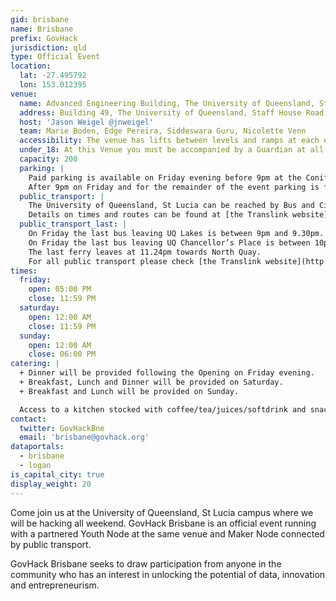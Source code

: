 ```yaml
---
gid: brisbane
name: Brisbane
prefix: GovHack
jurisdiction: qld
type: Official Event
location:
  lat: -27.495792
  lon: 153.012395
venue:
  name: Advanced Engineering Building, The University of Queensland, St Lucia
  address: Building 49, The University of Queensland, Staff House Road, St Lucia QLD 4072
  host: 'Jason Weigel @jnweigel'
  team: Marie Boden, Edge Pereira, Siddeswara Guru, Nicolette Venn
  accessibility: The venue has lifts between levels and ramps at each entrance.
  under_18: At this Venue you must be accompanied by a Guardian at all times
  capacity: 200
  parking: |
    Paid parking is available on Friday evening before 9pm at the Conifer Knoll carpark (98D) or on Sir William Macgregor Drive. Parking is $5 per day.
    After 9pm on Friday and for the remainder of the event parking is free. [Map of Conifer Knoll Carpark](https://www.google.com.au/maps/place/98D,+St+Lucia+QLD+4067/@-27.4993894,153.0159301,17z/data=!3m1!4b1!4m5!3m4!1s0x6b915a7924330791:0x8bb5375caf6cd7!8m2!3d-27.4993525!4d153.018182)
  public_transport: |
    The University of Queensland, St Lucia can be reached by Bus and CityCat. There are two stops which can be used UQ Chancellor’s Place and UQ Lakes for buses and for the CityCat the stop is UQ St Lucia ferry terminal. The UQ Lakes and UQ St Lucia ferry terminal have easier access to the event venue.
    Details on times and routes can be found at [the Translink website](http://translink.com.au/).
  public_transport_last: |
    On Friday the last bus leaving UQ Lakes is between 9pm and 9.30pm. On the weekend the last bus leaving UQ Lakes is between 5.30pm and 6pm.
    On Friday the last bus leaving UQ Chancellor’s Place is between 10pm and midnight depending on destination. On the weekend the last bus leaving UQ Chancellor’s Place is between 8pm and midnight depending on destination.
    The last ferry leaves at 11.24pm towards North Quay.
    For all public transport please check [the Translink website](http://translink.com.au) for your particular service and what time the last call is.
times:
  friday:
    open: 05:00 PM
    close: 11:59 PM
  saturday:
    open: 12:00 AM
    close: 11:59 PM
  sunday:
    open: 12:00 AM
    close: 06:00 PM
catering: |
  + Dinner will be provided following the Opening on Friday evening.
  + Breakfast, Lunch and Dinner will be provided on Saturday.
  + Breakfast and Lunch will be provided on Sunday.

  Access to a kitchen stocked with coffee/tea/juices/softdrink and snacks will be available outside standard meals. Alternatively food retailers can be found around the university campus and slightly off-campus in Hawken Village.
contact:
  twitter: GovHackBne
  email: 'brisbane@govhack.org'
dataportals:
  - brisbane
  - logan
is_capital_city: true
display_weight: 20
---
```


Come join us at the University of Queensland, St Lucia campus where we will be hacking all weekend. GovHack Brisbane is an official event running with a partnered Youth Node at the same venue and Maker Node connected by public transport.

GovHack Brisbane seeks to draw participation from anyone in the community who has an interest in unlocking the potential of data, innovation and entrepreneurism.